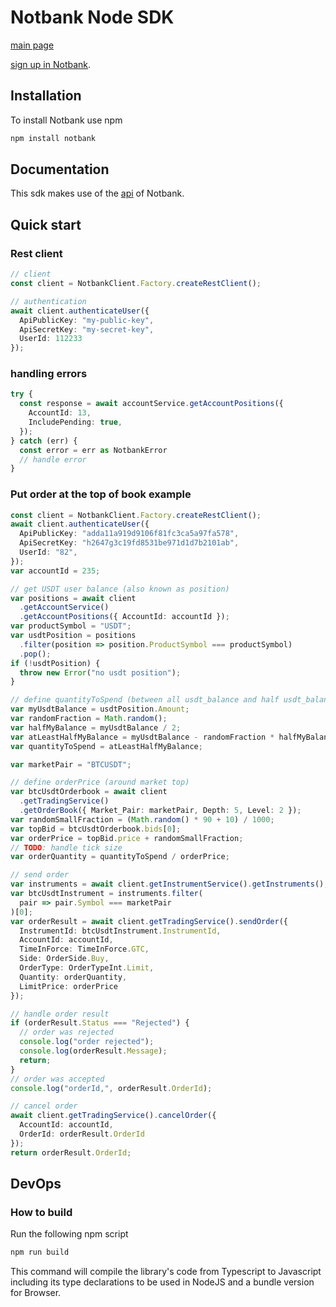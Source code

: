# Notbank Node SDK

[main page](https://notbank.exchange)

[sign up in Notbank](https://www.cryptomkt.com/account/register).

## Installation

To install Notbank use npm

```bash
npm install notbank
```

## Documentation

This sdk makes use of the [api](https://apidoc.notbank.exchange) of Notbank.

## Quick start

### Rest client

```typescript
// client
const client = NotbankClient.Factory.createRestClient();

// authentication
await client.authenticateUser({
  ApiPublicKey: "my-public-key",
  ApiSecretKey: "my-secret-key",
  UserId: 112233
});
```

### handling errors

```typescript
try {
  const response = await accountService.getAccountPositions({
    AccountId: 13,
    IncludePending: true,
  });
} catch (err) {
  const error = err as NotbankError
  // handle error
}
```

### Put order at the top of book example

```typescript
const client = NotbankClient.Factory.createRestClient();
await client.authenticateUser({
  ApiPublicKey: "adda11a919d9106f81fc3ca5a97fa578",
  ApiSecretKey: "h2647g3c19fd8531be971d1d7b2101ab",
  UserId: "82",
});
var accountId = 235;

// get USDT user balance (also known as position)
var positions = await client
  .getAccountService()
  .getAccountPositions({ AccountId: accountId });
var productSymbol = "USDT";
var usdtPosition = positions
  .filter(position => position.ProductSymbol === productSymbol)
  .pop();
if (!usdtPosition) {
  throw new Error("no usdt position");
}

// define quantityToSpend (between all usdt_balance and half usdt_balance)
var myUsdtBalance = usdtPosition.Amount;
var randomFraction = Math.random();
var halfMyBalance = myUsdtBalance / 2;
var atLeastHalfMyBalance = myUsdtBalance - randomFraction * halfMyBalance;
var quantityToSpend = atLeastHalfMyBalance;

var marketPair = "BTCUSDT";

// define orderPrice (around market top)
var btcUsdtOrderbook = await client
  .getTradingService()
  .getOrderBook({ Market_Pair: marketPair, Depth: 5, Level: 2 });
var randomSmallFraction = (Math.random() * 90 + 10) / 1000;
var topBid = btcUsdtOrderbook.bids[0];
var orderPrice = topBid.price + randomSmallFraction;
// TODO: handle tick size
var orderQuantity = quantityToSpend / orderPrice;

// send order
var instruments = await client.getInstrumentService().getInstruments();
var btcUsdtInstrument = instruments.filter(
  pair => pair.Symbol === marketPair
)[0];
var orderResult = await client.getTradingService().sendOrder({
  InstrumentId: btcUsdtInstrument.InstrumentId,
  AccountId: accountId,
  TimeInForce: TimeInForce.GTC,
  Side: OrderSide.Buy,
  OrderType: OrderTypeInt.Limit,
  Quantity: orderQuantity,
  LimitPrice: orderPrice
});

// handle order result
if (orderResult.Status === "Rejected") {
  // order was rejected
  console.log("order rejected");
  console.log(orderResult.Message);
  return;
}
// order was accepted
console.log("orderId,", orderResult.OrderId);

// cancel order
await client.getTradingService().cancelOrder({
  AccountId: accountId,
  OrderId: orderResult.OrderId
});
return orderResult.OrderId;
```

## DevOps

### How to build

Run the following npm script

```bash
npm run build
```

This command will compile the library's code from Typescript to Javascript including its type declarations to be used in NodeJS and a bundle version for Browser.
